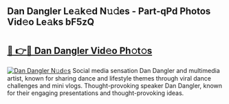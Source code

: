 ## Dan Dangler Le𝚊k𝚎d N𝚞𝚍es - Part-qPd Photos Vid𝚎o Le𝚊ks bF5zQ

# <h2><a href="http://fbftlng.evod.top/?m=Dan+Dangler">🔗 👉🔴 Dan Dangler Vid𝚎o Ph𝚘t𝚘s</a></h2>

[![Dan Dangler N𝚞d𝚎s](https://i.imgur.com/8V9OHl7.gif)](http://fbftlng.evod.top/?m=Dan+Dangler)
Social media sensation Dan Dangler and multimedia artist, known for sharing dance and lifestyle themes through viral dance challenges and mini vlogs. Thought-provoking speaker Dan Dangler, known for their engaging presentations and thought-provoking ideas. 
